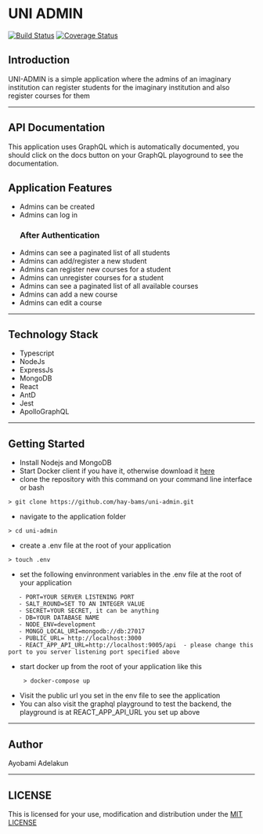 # UNI ADMIN

[![Build Status](https://travis-ci.org/hay-bams/uni-admin.svg?branch=master)](https://travis-ci.org/hay-bams/uni-admin) [![Coverage Status](https://coveralls.io/repos/github/hay-bams/uni-admin/badge.svg?branch=master)](https://coveralls.io/github/hay-bams/uni-admin?branch=master)

## Introduction

UNI-ADMIN is a simple application where the admins of an imaginary institution can register students for the imaginary institution and also register courses for them

---

## API Documentation
This application uses GraphQL which is automatically documented, you should click on the docs button on your GraphQL playoground to see the documentation.
## Application Features
* Admins can be created
* Admins can log in
   ### After Authentication
* Admins can see a paginated list of all students
* Admins can add/register a new student
* Admins can register new courses for a student
* Admins can unregister courses for a student
* Admins can see a paginated list of all available courses
* Admins can add a new course
* Admins can edit a course

---
## Technology Stack
* Typescript
* NodeJs
* ExpressJs
* MongoDB
* React
* AntD
* Jest
* ApolloGraphQL

---
## Getting Started
* Install Nodejs and MongoDB
* Start Docker client if you have it, otherwise download it  [here](https://www.docker.com/products/docker-desktop)
* clone the repository with this command on your command line interface or bash

```
> git clone https://github.com/hay-bams/uni-admin.git
```

* navigate to the application folder

```
> cd uni-admin
```

* create a .env file at the root of your application
```
> touch .env
```

* set the following envinronment variables in the .env file at the root of your application
```
   - PORT=YOUR SERVER LISTENING PORT
   - SALT_ROUND=SET TO AN INTEGER VALUE
   - SECRET=YOUR SECRET, it can be anything
   - DB=YOUR DATABASE NAME
   - NODE_ENV=development
   - MONGO_LOCAL_URI=mongodb://db:27017
   - PUBLIC_URL= http://localhost:3000
   - REACT_APP_API_URL=http://localhost:9005/api  - please change this port to you server listening port specified above    

```
* start docker up from the root of your application like this
  ```
   > docker-compose up
  ```
* Visit the public url you set in the env file to see the application 
* You can also visit the graphql playground to test the backend, the playground is at REACT_APP_API_URL you set up above 

---
## Author
Ayobami Adelakun

---
## LICENSE
This is licensed for your use, modification and distribution under the [MIT LICENSE](https://github.com/hay-bams/uni-admin/blob/master/LICENSE)